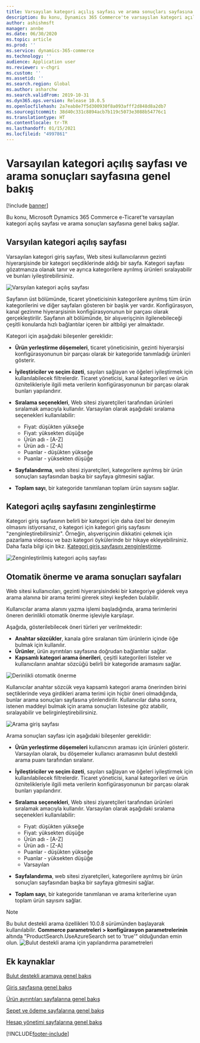 ```yaml
---
title: Varsayılan kategori açılış sayfası ve arama sonuçları sayfasına genel bakış
description: Bu konu, Dynamics 365 Commerce'te varsayılan kategori açılış sayfası ve arama sonuçları sayfasına genel bakış sağlar.
author: ashishmsft
manager: annbe
ms.date: 06/30/2020
ms.topic: article
ms.prod: ''
ms.service: dynamics-365-commerce
ms.technology: ''
audience: Application user
ms.reviewer: v-chgri
ms.custom: ''
ms.assetid: ''
ms.search.region: Global
ms.author: asharchw
ms.search.validFrom: 2019-10-31
ms.dyn365.ops.version: Release 10.0.5
ms.openlocfilehash: 2a7eab8e7f5d300930f8a093afff2d848d8a2db7
ms.sourcegitcommit: 38d40c331c8894acb7b119c5073e3088b54776c1
ms.translationtype: HT
ms.contentlocale: tr-TR
ms.lasthandoff: 01/15/2021
ms.locfileid: "4997861"
---
```

# <a name="default-category-landing-page-and-search-results-page-overview"></a>Varsayılan kategori açılış sayfası ve arama sonuçları sayfasına genel bakış

[!include [banner](includes/banner.md)]

Bu konu, Microsoft Dynamics 365 Commerce e-Ticaret'te varsayılan kategori açılış sayfası ve arama sonuçları sayfasına genel bakış sağlar.

## <a name="default-category-landing-page"></a>Varsyılan kategori açılış sayfası

Varsayılan kategori giriş sayfası, Web sitesi kullanıcılarının gezinti hiyerarşisinde bir kategori seçdiklerinde aldığı bir sayfa. Kategori sayfası gözatmanıza olanak tanır ve ayrıca kategorilere ayrılmış ürünleri sıralayabilir ve bunları iyileştirebilirsiniz.

![Varsyılan kategori açılış sayfası](./media/SimpleCategoryLandingDressCategory.png)

Sayfanın üst bölümünde, ticaret yöneticisinin kategorilere ayrılmış tüm ürün kategorilerini ve diğer sayfaları gösteren bir başlık yer vardır. Konfigürasyon, kanal gezinme hiyerarşisinin konfigürasyonunun bir parçası olarak gerçekleştirilir. Sayfanın alt bölümünde, bir alışverişçinin ilgilenebileceği çeşitli konularda hızlı bağlantılar içeren bir altbilgi yer almaktadır.

Kategori için aşağıdaki bileşenler gereklidir:

- **Ürün yerleştirme döşemeleri**, ticaret yöneticisinin, gezinti hiyerarşisi konfigürasyonunun bir parçası olarak bir kategoride tanımladığı ürünleri gösterir.
- **İyileştiriciler ve seçim özeti**, sayıları sağlayan ve öğeleri iyileştirmek için kullanılabilecek filtrelerdir. Ticaret yöneticisi, kanal kategorileri ve ürün öznitelikleriyle ilgili meta verilerin konfigürasyonunun bir parçası olarak bunları yapılandırır.
- **Sıralama seçenekleri**, Web sitesi ziyaretçileri tarafından ürünleri sıralamak amacıyla kullanılır. Varsayılan olarak aşağıdaki sıralama seçenekleri kullanılabilir:

    - Fiyat: düşükten yükseğe
    - Fiyat: yüksekten düşüğe
    - Ürün adı - \[A-Z\]
    - Ürün adı - \[Z-A\]
    - Puanlar - düşükten yükseğe
    - Puanlar - yüksekten düşüğe

- **Sayfalandırma**, web sitesi ziyaretçileri, kategorilere ayrılmış bir ürün sonuçları sayfasından başka bir sayfaya gitmesini sağlar.
- **Toplam sayı**, bir kategoride tanımlanan toplam ürün sayısını sağlar.

## <a name="enrich-a-category-landing-page"></a>Kategori açılış sayfasını zenginleştirme

Kategori giriş sayfasının belirli bir kategori için daha özel bir deneyim olmasını istiyorsanız, o kategori için kategori giriş sayfasını "zenginleştirebilirsiniz". Örneğin, alışverişçinin dikkatini çekmek için pazarlama videosu ve bazı kategori öykülerinde bir hikaye ekleyebilirsiniz. Daha fazla bilgi için bkz. [Kategori giriş sayfasını zenginleştirme](enrich-category-page.md).

![Zenginleştirilmiş kategori açılış sayfası](./media/CategoryLandingPages.png)

## <a name="auto-suggest-and-search-results-pages"></a>Otomatik önerme ve arama sonuçları sayfaları

Web sitesi kullanıcıları, gezinti hiyerarşisindeki bir kategoriye giderek veya arama alanına bir arama terimi girerek siteyi keşfeden bulabilir.

Kullanıcılar arama alanını yazma işlemi başladığında, arama terimlerini öneren derinlikli otomatik önerme işleviyle karşılaşır.

Aşağıda, gösterilebilecek öneri türleri yer verilmektedir:

- **Anahtar sözcükler**, kanala göre sıralanan tüm ürünlerin içinde öğe bulmak için kullanılır.
- **Ürünler**, ürün ayrıntıları sayfasına doğrudan bağlantılar sağlar.
- **Kapsamlı kategori arama önerileri**, çeşitli kategorileri listeler ve kullanıcıların anahtar sözcüğü belirli bir kategoride aramasını sağlar.

![Derinlikli otomatik önerme](./media/ImmersiveAutoSuggestUX.png)

Kullanıcılar anahtar sözcük veya kapsamlı kategori arama önerinden birini seçtiklerinde veya girdikleri arama terimi için hiçbir öneri olmadığında, bunlar arama sonuçları sayfasına yönlendirilir. Kullanıcılar daha sonra, istenen maddeyi bulmak için arama sonuçları listesine göz atabilir, sıralayabilir ve belirginleştirebilirsiniz.

![Arama giriş sayfası](./media/SearchLanding.png)

Arama sonuçları sayfası için aşağıdaki bileşenler gereklidir:

- **Ürün yerleştirme döşemeleri** kullanıcının araması için ürünleri gösterir. Varsayılan olarak, bu döşemeler kullanıcı aramasının bulut destekli arama puanı tarafından sıralanır.
- **İyileştiriciler ve seçim özeti**, sayıları sağlayan ve öğeleri iyileştirmek için kullanılabilecek filtrelerdir. Ticaret yöneticisi, kanal kategorileri ve ürün öznitelikleriyle ilgili meta verilerin konfigürasyonunun bir parçası olarak bunları yapılandırır.
- **Sıralama seçenekleri**, Web sitesi ziyaretçileri tarafından ürünleri sıralamak amacıyla kullanılır. Varsayılan olarak aşağıdaki sıralama seçenekleri kullanılabilir:

    - Fiyat: düşükten yükseğe
    - Fiyat: yüksekten düşüğe
    - Ürün adı - \[A-Z\]
    - Ürün adı - \[Z-A\]
    - Puanlar - düşükten yükseğe
    - Puanlar - yüksekten düşüğe
    - Varsayılan

- **Sayfalandırma**, web sitesi ziyaretçileri, kategorilere ayrılmış bir ürün sonuçları sayfasından başka bir sayfaya gitmesini sağlar.
- **Toplam sayı**, bir kategoride tanımlanan ve arama kriterlerine uyan toplam ürün sayısını sağlar.

>[!NOTE]
>Bu bulut destekli arama özellikleri 10.0.8 sürümünden başlayarak kullanılabilir. **Commerce parametreleri > konfigürasyon parametrelerinin** altında "ProductSearch.UseAzureSearch set to 'true'" olduğundan emin olun. 
![Bulut destekli arama için yapılandırma parametreleri](./media/CloudPoweredSearchConfigurationParameters.png)

## <a name="additional-resources"></a>Ek kaynaklar

[Bulut destekli aramaya genel bakış](cloud-powered-search-overview.md)

[Giriş sayfasına genel bakış](quick-tour-home-page.md)

[Ürün ayrıntıları sayfalarına genel bakış](quick-tour-pdp.md)

[Sepet ve ödeme sayfalarına genel bakış](quick-tour-cart-checkout.md)

[Hesap yönetimi sayfalarına genel bakış](quick-tour-account-management.md)



[!INCLUDE[footer-include](../includes/footer-banner.md)]
